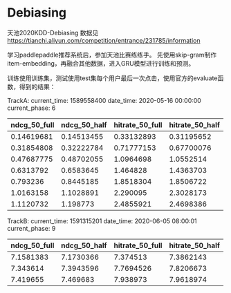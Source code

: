 # Debiasing
天池2020KDD-Debiasing
数据见 https://tianchi.aliyun.com/competition/entrance/231785/information

学习paddlepaddle推荐系统后，参加天池比赛练练手。
先使用skip-gram制作item-embedding，再融合其他数据，进入GRU模型进行训练和预测。

训练使用训练集，测试使用test集每个用户最后一次点击，使用官方的evaluate函数，得到的结果：

TrackA:
current_time: 1589558400
date_time: 2020-05-16 00:00:00
current_phase: 6

|  ndcg_50_full   | ndcg_50_half  | hitrate_50_full | hitrate_50_half |
|  ----  | ----  | ----  | ----  |
| 0.14619681 | 0.14513455 | 0.33132893 | 0.31195652 |
| 0.31854808 | 0.32222784 | 0.71777153 | 0.67700076 |
| 0.47687775 | 0.48702055 | 1.0964698 | 1.0552514 |
| 0.6313792 | 0.6583645 | 1.464828 | 1.4363703 |
| 0.793236 | 0.8445185 | 1.8518304 | 1.8506722 |
| 1.0163158 | 1.1028891 | 2.290095 | 2.3028173 |
| 1.1120732 | 1.198773 | 2.4855921 | 2.4698386 |



TrackB:
current_time: 1591315201
date_time: 2020-06-05 08:00:01
current_phase: 9

|  ndcg_50_full   | ndcg_50_half  | hitrate_50_full | hitrate_50_half |
|  ----  | ----  | ----  | ----  |
| 7.1581383 | 7.1730366 | 7.374513 | 7.3862143 |
| 7.343614 | 7.3943596 | 7.7694526 | 7.8206673 |
| 7.419655 | 7.469683 | 7.938973 | 7.9618974 |
